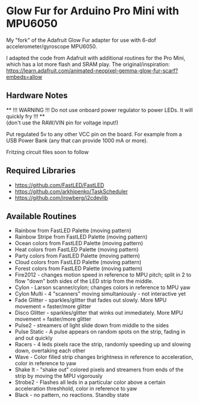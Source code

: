 # Glow Fur for Arduino Pro Mini with MPU6050

My "fork" of the Adafruit Glow Fur adapter for use with 6-dof accelerometer/gyroscope MPU6050.

I adapted the code from Adafruit with additional routines for the Pro Mini, which has a lot more flash and SRAM play.
The original/inspiration: https://learn.adafruit.com/animated-neopixel-gemma-glow-fur-scarf?embeds=allow

## Hardware Notes

** !!! WARNING !!! Do not use onboard power regulator to power LEDs. It will quickly fry !!! **  
(don't use the RAW/VIN pin for voltage input!)

Put regulated 5v to any other VCC pin on the board. For example from a USB Power Bank (any that can provide 1000 mA or more).

Fritzing circuit files soon to follow

## Required Libraries

* https://github.com/FastLED/FastLED
* https://github.com/arkhipenko/TaskScheduler
* https://github.com/jrowberg/i2cdevlib

## Available Routines 

* Rainbow from FastLED Palette (moving pattern)
* Rainbow Stripe from FastLED Palette (moving pattern)
* Ocean colors from FastLED Palette (moving pattern)
* Heat colors from FastLED Palette (moving pattern)
* Party colors from FastLED Palette (moving pattern)
* Cloud colors from FastLED Palette (moving pattern)
* Forest colors  from FastLED Palette (moving pattern)
* Fire2012 - changes motion speed in reference to MPU pitch; split in 2 to flow "down" both sides of the LED strip from the middle.
* Cylon - Larson scanner/cylon; changes colors in reference to MPU yaw
* Cylon Multi - 4 "scanners" moving simultaniously - not interactive yet
* Fade Glitter - sparkles/glitter that fades out slowly. More MPU movement = faster/more glitter
* Disco Glitter - sparkles/glitter that winks out immediately. More MPU movement = faster/more glitter
* Pulse2 - streamers of light slide down from middle to the sides
* Pulse Static - A pulse appears on random spots on the strip, fading in and out quickly
* Racers - 4 leds pixels race the strip, randomly speeding up and slowing down, overtaking each other
* Wave - Color filled strip changes brightness in reference to acceleration, color in reference to yaw
* Shake It - "shake out" colored pixels and streamers from ends of the strip by moving the MPU vigorously
* Strobe2 - Flashes all leds in a particular color above a certain acceleration threshhold, color in reference to yaw
* Black - no pattern, no reactions. Standby state